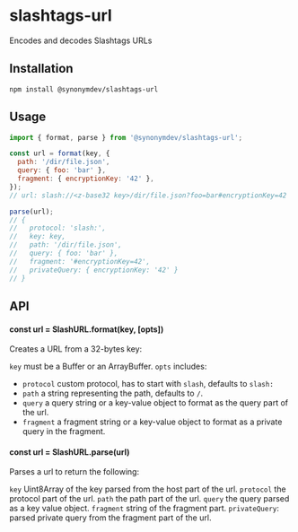 # slashtags-url

Encodes and decodes Slashtags URLs

## Installation

```
npm install @synonymdev/slashtags-url
```

## Usage

```js
import { format, parse } from '@synonymdev/slashtags-url';

const url = format(key, {
  path: '/dir/file.json',
  query: { foo: 'bar' },
  fragment: { encryptionKey: '42' },
});
// url: slash://<z-base32 key>/dir/file.json?foo=bar#encryptionKey=42

parse(url);
// {
//   protocol: 'slash:',
//   key: key,
//   path: '/dir/file.json',
//   query: { foo: 'bar' },
//   fragment: '#encryptionKey=42',
//   privateQuery: { encryptionKey: '42' }
// }
```

## API

#### const url = SlashURL.format(key, [opts])

Creates a URL from a 32-bytes key:

`key` must be a Buffer or an ArrayBuffer.
`opts` includes:

- `protocol` custom protocol, has to start with `slash`, defaults to `slash:`
- `path` a string representing the path, defaults to `/`.
- `query` a query string or a key-value object to format as the query part of the url.
- `fragment` a fragment string or a key-value object to format as a private query in the fragment.

#### const url = SlashURL.parse(url)

Parses a url to return the following:

`key` Uint8Array of the key parsed from the host part of the url.
`protocol` the protocol part of the url.
`path` the path part of the url.
`query` the query parsed as a key value object.
`fragment` string of the fragment part.
`privateQuery`: parsed private query from the fragment part of the url.
